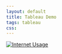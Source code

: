 ```yaml
---
layout: default
title: Tableau Demo
tags: tableau
css: 
---
```


<script type='text/javascript' src='https://public.tableausoftware.com/javascripts/api/viz_v1.js'></script><div class='tableauPlaceholder' style='width: 1267px; height: 704px;'><noscript><a href='#'><img alt='Internet Usage ' src='https:&#47;&#47;publicrevizit.tableausoftware.com&#47;static&#47;images&#47;To&#47;TomsFirstTableauWorkbook&#47;InternetUsage&#47;1_rss.png' style='border: none' /></a></noscript><object class='tableauViz' width='1267' height='704' style='display:none;'><param name='host_url' value='https%3A%2F%2Fpublic.tableausoftware.com%2F' /> <param name='site_root' value='' /><param name='name' value='TomsFirstTableauWorkbook&#47;InternetUsage' /><param name='tabs' value='no' /><param name='toolbar' value='yes' /><param name='static_image' value='https:&#47;&#47;publicrevizit.tableausoftware.com&#47;static&#47;images&#47;To&#47;TomsFirstTableauWorkbook&#47;InternetUsage&#47;1.png' /> <param name='animate_transition' value='yes' /><param name='display_static_image' value='yes' /><param name='display_spinner' value='yes' /><param name='display_overlay' value='yes' /><param name='display_count' value='yes' /><param name='showVizHome' value='no' /></object></div><div style='width:1267px;height:22px;padding:0px 10px 0px 0px;color:black;font:normal 8pt verdana,helvetica,arial,sans-serif;'><div style='float:right; padding-right:8px;'><a href='http://www.tableausoftware.com/public/about-tableau-products?ref=https://public.tableausoftware.com/views/TomsFirstTableauWorkbook/InternetUsage' target='_blank'>Learn About Tableau</a></div></div>